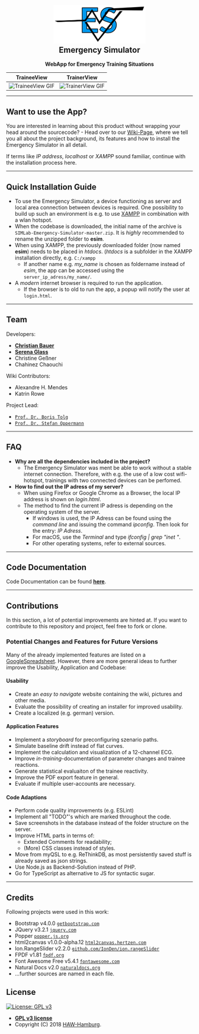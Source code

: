 <h2 align="center"><a href="https://www.ls.haw-hamburg.de/~SIMLab/"><img src="assets/img/ESIcon.svg" title="ESIcon" width="250" alt="ESIcon"></a><br>Emergency Simulator</h2>
<p align="center"><strong>WebApp for Emergency Training Situations</strong></p>

| TraineeView | TrainerView |
| -| - |
| ![TraineeView GIF](https://media.giphy.com/media/Zy7tAf9dW352WuzmEc/giphy.gif) | ![TrainerView GIF](https://media.giphy.com/media/1ZDDxmQpVG8nA4I6zU/giphy.gif) |

---

## Want to use the App?
You are interested in learning about this product without wrapping your head around the sourcecode? - Head over to our [Wiki-Page](https://github.com/SIMLabHAW/SIMLab-Emergency-Simulator/wiki), where we tell you all about the project background, its features and how to install the Emergency Simulator in all detail. 

If terms like *IP address*, *localhost* or *XAMPP* sound familiar, continue with the installation process here.

---

## Quick Installation Guide

- To use the Emergency Simulator, a device functioning as server and local area connection between devices is required. One possibility to build up such an environment is e.g. to use <a href="https://www.apachefriends.org/de/index.html" target="_blank">XAMPP</a> in combination with a wlan hotspot.
- When the codebase is downloaded, the initial name of the archive is ```SIMLab-Emergency-Simulator-master.zip```. It is *highly* recommended to rename the unzipped folder to **esim**.
- When using XAMPP, the previously downloaded folder (now named **esim**) needs to be placed in *htdocs*. (*htdocs* is a subfolder in the XAMPP installation directly, e.g. ```C:/xampp```
  - If another name e.g. *my_name* is chosen as foldername instead of *esim*, the app can be accessed using the ```server_ip_adress/my_name/```. 
- A *modern* internet browser is required to run the application.
  - If the browser is to old to run the app, a popup will notify the user at ```login.html```.

---

## Team

Developers:
- <a href="https://github.com/GitHelge" target="_blank">**Christian Bauer**</a>
- <a href="https://github.com/HappyLychee" target="_blank">**Serena Glass**</a>
- Christine Geßner
- Chahinez Chaouchi

Wiki Contributors:
- Alexandre H. Mendes
- Katrin Rowe

Project Lead:
- <a href="https://www.ls.haw-hamburg.de/~SIMLab/index.php/kontakt.html" target="_blank">`Prof. Dr. Boris Tolg`</a>
- <a href="https://www.ls.haw-hamburg.de/~SIMLab/index.php/kontakt.html" target="_blank">`Prof. Dr. Stefan Oppermann`</a>

---

## FAQ

- **Why are all the dependencies included in the project?**
    - The Emergency Simulator was ment be able to work without a stable internet connection. 
    Therefore, with e.g. the use of a low cost wifi-hotspot, trainings with two connected devices
    can be perfomed.
- **How to find out the IP adress of my server?**
    - When using Firefox or Google Chrome as a Browser, the local IP address is shown on *login.html*.
    - The method to find the current IP adress is depending on the operating system of the server. 
      - If windows is used, the IP Adress can be found using the *command line* and issuing the command *ipconfig*. Then look for the entry: *IP Adress*.
      - For macOS, use the *Terminal* and type *ifconfig | grep "inet "*. 
      - For other operating systems, refer to external sources.

---

## Code Documentation
Code Documentation can be found [**here**](https://githelge.github.io/es_doc/). 

---

## Contributions

In this section, a lot of potential improvements are hinted at. If you want to contribute to this repository and project, feel free to fork or clone.

### Potential Changes and Features for Future Versions

Many of the already implemented features are listed on a <a href="https://docs.google.com/spreadsheets/d/1kEWTkjUGEv1Msgwj1EuNwlg2URnYAXst4ZItrPl_gXs/edit?usp=sharing" target="_blank"> GoogleSpreadsheet</a>. However, there are more general ideas to further improve the Usability, Application and Codebase: 

#### Usability
- Create an *easy to navigate* website containing the wiki, pictures and other media.
- Evaluate the possibility of creating an installer for improved usability. 
- Create a localized (e.g. german) version.

#### Application Features
- Implement a *storyboard* for preconfiguring szenario paths.
- Simulate baseline drift instead of flat curves.
- Implement the calculation and visualization of a 12-channel ECG.
- Improve *in-training*-documentation of parameter changes and trainee reactions.
- Generate statistical evaluaiton of the trainee reactivity.
- Improve the PDF export feature in general. 
- Evaluate if multiple user-accounts are necessary.

#### Code Adaptions
- Perform code quality improvements (e.g. ESLint)
- Implement all "TODO"'s which are marked throughout the code.
- Save screenshots in the database instead of the folder structure on the server.
- Improve HTML parts in terms of:
  - Extended Comments for readability;
  - (More) CSS classes instead of styles.
- Move from myQSL to e.g. ReThinkDB, as most persistently saved stuff is already saved as json strings.
- Use Node.js as Backend-Solution instead of PHP.
- Go for TypeScript as alternative to JS for syntactic sugar. 

---

## Credits

Following projects were used in this work:
- Bootstrap v4.0.0 <a href="https://getbootstrap.com" target="_blank">`getbootstrap.com`</a>
- JQuery v3.2.1 <a href="http://jquery.com" target="_blank">`jquery.com`</a>
- Popper <a href="https://popper.js.org" target="_blank">`popper.js.org`</a>
- html2canvas v1.0.0-alpha.12 <a href="https://html2canvas.hertzen.com" target="_blank">`html2canvas.hertzen.com`</a>
- Ion.RangeSlider v2.2.0 <a href="https://github.com/IonDen/ion.rangeSlider" target="_blank">`github.com/IonDen/ion.rangeSlider`</a>
- FPDF v1.81 <a href="http://www.fpdf.org" target="_blank">`fpdf.org`</a>
- Font Awesome Free v5.4.1 <a href="https://fontawesome.com" target="_blank">`fontawesome.com`</a>
- Natural Docs v2.0 <a href="https://www.naturaldocs.org" target="_blank">`naturaldocs.org`</a>
- ...further sources are named in each file.

## License
[![License: GPL v3](https://img.shields.io/badge/License-GPLv3-blue.svg)](https://www.gnu.org/licenses/gpl-3.0)

- **[GPL v3 license](https://www.gnu.org/licenses/gpl-3.0)**
- Copyright (C) 2018 <a href="https://www.ls.haw-hamburg.de/~SIMLab/" target="_blank">HAW-Hamburg</a>.
